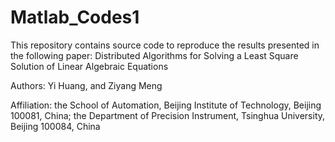 # Matlab_Codes1
This repository contains source code to reproduce the results presented in the following paper: Distributed Algorithms for Solving a Least Square
Solution of Linear Algebraic Equations

Authors: Yi Huang, and Ziyang Meng

Affiliation: the School of Automation, Beijing Institute of Technology, Beijing 100081, China; the Department of Precision Instrument, Tsinghua University, Beijing 100084, China
